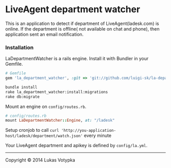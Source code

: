 # LiveAgent department watcher

This is an application to detect if department of LiveAgent(ladesk.com) is online. If the department is offline( not available on chat and phone), then application sent an email notification.

### Installation
 
 LaDepartmentWatcher is a rails engine. Install it with Bundler in your Gemfile.
 
 ```ruby
 # Gemfile
 gem 'la_department_watcher', :git => 'git://github.com/luigi-sk/la-department-watcher.git'
 ```
 
 ```sh
 bundle install
 rake la_department_watcher:install:migrations
 rake db:migrate
 ```
 
 Mount an engine on `config/routes.rb`.
 ```ruby
 # config/routes.rb
 mount LaDepartmentWatcher::Engine, at: "/ladesk"
 ```
 
 Setup cronjob to call `curl 'http://you-application-host/ladesk/department/watch.json'` every minute
 
 
 Your LiveAgent department and apikey is defined by `config/la.yml`.
 
 ----
 
 Copyright &copy; 2014 Lukas Votypka
 
 
